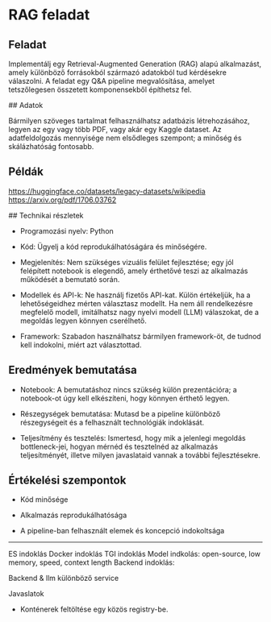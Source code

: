 # RAG feladat

## Feladat

Implementálj egy Retrieval-Augmented Generation (RAG) alapú alkalmazást, amely különböző forrásokból származó adatokból tud kérdésekre válaszolni. A feladat egy Q&A pipeline megvalósítása, amelyet tetszőlegesen összetett komponensekből építhetsz fel.

## Adatok

Bármilyen szöveges tartalmat felhasználhatsz adatbázis létrehozásához, legyen az egy vagy több PDF, vagy akár egy Kaggle dataset. Az adatfeldolgozás mennyisége nem elsődleges szempont; a minőség és skálázhatóság fontosabb.

## Példák

https://huggingface.co/datasets/legacy-datasets/wikipedia
https://arxiv.org/pdf/1706.03762

## Technikai részletek

- Programozási nyelv: Python

- Kód: Ügyelj a kód reprodukálhatóságára és minőségére.

- Megjelenítés: Nem szükséges vizuális felület fejlesztése; egy jól felépített notebook is elegendő, amely érthetővé teszi az alkalmazás működését a bemutató során.

- Modellek és API-k: Ne használj fizetős API-kat. Külön értékeljük, ha a lehetőségeidhez mérten választasz modellt. Ha nem áll rendelkezésre megfelelő modell, imitálhatsz nagy nyelvi modell (LLM) válaszokat, de a megoldás legyen könnyen cserélhető.

- Framework: Szabadon használhatsz bármilyen framework-öt, de tudnod kell indokolni, miért azt választottad.

## Eredmények bemutatása

- Notebook: A bemutatáshoz nincs szükség külön prezentációra; a notebook-ot úgy kell elkészíteni, hogy könnyen érthető legyen.

- Részegységek bemutatása: Mutasd be a pipeline különböző részegységeit és a felhasznált technológiák indoklását.

- Teljesítmény és tesztelés: Ismertesd, hogy mik a jelenlegi megoldás bottleneck-jei, hogyan mérnéd és tesztelnéd az alkalmazás teljesítményét, illetve milyen javaslataid vannak a további fejlesztésekre.

## Értékelési szempontok

- Kód minősége

- Alkalmazás reprodukálhatósága

- A pipeline-ban felhasznált elemek és koncepció indokoltsága


---------


ES indoklás
Docker indoklás
TGI indoklás
Model indkolás: open-source, low memory, speed, context length
Backend indoklás:

Backend & llm különböző service



Javaslatok
- Konténerek feltöltése egy közös registry-be.

